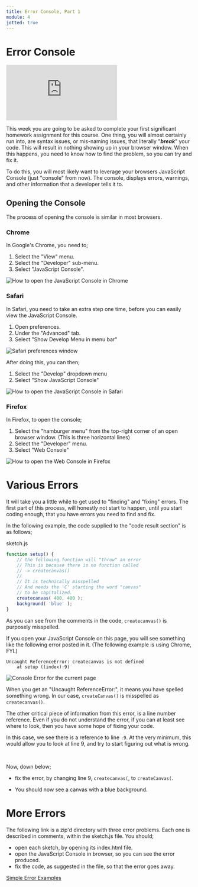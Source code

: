 ```yaml
---
title: Error Console, Part 1
module: 4
jotted: true
---
```


# Error Console

<div class="embed-responsive embed-responsive-16by9"><iframe class="embed-responsive-item" src="https://www.youtube.com/embed/MweuZekB2SE" frameborder="0" allowfullscreen></iframe></div>


This week you are going to be asked to complete your first significant homework assignment for this course. One thing, you will almost certainly run into, are syntax issues, or mis-naming issues, that literally "**_break_**" your code. This will result in nothing showing up in your browser window. When this happens, you need to know how to find the problem, so you can try and fix it.

To do this, you will most likely want to leverage your browsers JavaScript Console (just "console" from now). The console, displays errors, warnings, and other information that a developer tells it to.

## Opening the Console

The process of opening the console is similar in most browsers.

### Chrome

In Google's Chrome, you need to;

1. Select the "View" menu.
2. Select the "Developer" sub-menu.
3. Select "JavaScript Console".

![How to open the JavaScript Console in Chrome](../imgs/js-console-chrome.png "How to open the JavaScript Console in Chrome")

### Safari

In Safari, you need to take an extra step one time, before you can easily view the JavaScript Console.

1. Open preferences.
2. Under the "Advanced" tab.
3. Select "Show Develop Menu in menu bar"

![Safari preferences window](../imgs/safari-develop.png "Safari 'show develop menu in menu bar'")

After doing this, you can then;

1. Select the "Develop" dropdown menu
2. Select "Show JavaScript Console"

![How to open the JavaScript Console in Safari](../imgs/safari-console.png "How to open the JavaScript Console in Safari")


### Firefox

In Firefox, to open the console;

1. Select the "hamburger menu" from the top-right corner of an open browser window. (This is three horizontal lines)
2. Select the "Developer" menu.
3. Select "Web Console"

![How to open the Web Console in Firefox](../imgs/firefox-console.png "How to open the Web Console in Firefox")


# Various Errors

It will take you a little while to get used to "finding" and "fixing" errors. The first part of this process, will honestly not start to happen, until you start coding enough, that you have errors you need to find and fix.

In the following example, the code supplied to the "code result section" is as follows;

<div id="code-heading">sketch.js</div>

```js
function setup() {
    // the following function will "throw" an error
    // This is because there is no function called
    // -> createcanvas()
    //
    // It is technically misspelled
    // And needs the 'C' starting the word "canvas"
    // to be capitalized.
    createcanvas( 400, 400 );
    background( 'blue' );
}
```

As you can see from the comments in the code, `createcanvas()` is purposely misspelled.

If you open your JavaScript Console on this page, you will see something like the following error posted in it. (The following example is using Chrome, FYI.)

```console
Uncaught ReferenceError: createcanvas is not defined
    at setup ((index):9)

```

![Console Error for the current page](../imgs/console-error-for-current-page.png "Console Error for this Current Page.")

When you get an "Uncaught ReferenceError:", it means you have spelled something wrong. In our case, `createCanvas()` is misspelled as `createcanvas()`.

The other critical piece of information from this error, is a line number reference. Even if you do not understand the error, if you can at least see where to look, then you have some hope of fixing your code.

In this case, we see there is a reference to line `:9`. At the very minimum, this would allow you to look at line 9, and try to start figuring out what is wrong.

<br />


Now, down below;

- fix the error, by changing line 9, `createcanvas(`, to `createCanvas(`.
- You should now see a canvas with a blue background.



    <div id="jotted-demo-1" class=""></div>
</div>
<script>
    new Jotted(document.querySelector("#jotted-demo-1"), {
    files: [
        {
            type: "js",
            url:"https://raw.githubusercontent.com/Montana-Media-Arts/120_CreativeCoding/master/lecture_code/04/16_errors_01/sketch.js"
        },
        {
            type: "html",
            url:"../../../p5_resources/index.html"
    }],
    // plugins: [ "codemirror", "console" ]
    plugins: [ "codemirror" ]
});
</script>


# More Errors

The following link is a zip'd directory with three error problems. Each one is described in comments, within the sketch.js file. You should;

- open each sketch, by opening its index.html file.
- open the JavaScript Console in browser, so you can see the error produced.
- fix the code, as suggested in the file, so that the error goes away.

[Simple Error Examples](https://github.com/Montana-Media-Arts/120_CreativeCoding/raw/master/lecture_code/04/error_examples.zip)

